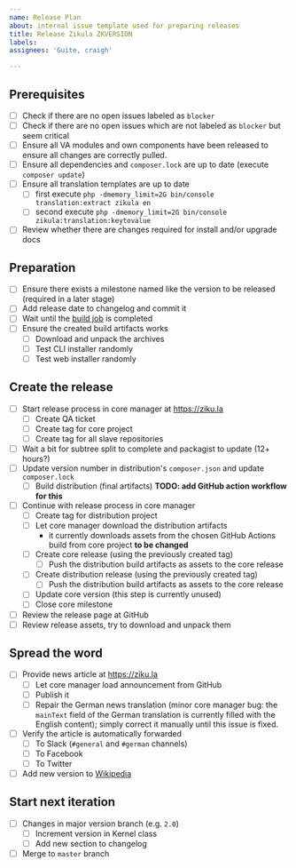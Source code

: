 ```yaml
---
name: Release Plan
about: internal issue template used for preparing releases
title: Release Zikula ZKVERSION
labels: 
assignees: 'Guite, craigh'

---
```


## Prerequisites

- [ ] Check if there are no open issues labeled as `blocker`
- [ ] Check if there are no open issues which are not labeled as `blocker` but seem critical
- [ ] Ensure all VA modules and own components have been released to ensure all changes are correctly pulled.
- [ ] Ensure all dependencies and `composer.lock` are up to date (execute `composer update`)
- [ ] Ensure all translation templates are up to date
  - [ ] first execute `php -dmemory_limit=2G bin/console translation:extract zikula en`
  - [ ] second execute `php -dmemory_limit=2G bin/console zikula:translation:keytovalue`
- [ ] Review whether there are changes required for install and/or upgrade docs

## Preparation

- [ ] Ensure there exists a milestone named like the version to be released (required in a later stage)
- [ ] Add release date to changelog and commit it
- [ ] Wait until the [build job](https://github.com/zikula/core/actions?query=workflow%3A%22Build+archives%22) is completed
- [ ] Ensure the created build artifacts works
  - [ ] Download and unpack the archives
  - [ ] Test CLI installer randomly
  - [ ] Test web installer randomly

## Create the release

- [ ] Start release process in core manager at <https://ziku.la>
  - [ ] Create QA ticket
  - [ ] Create tag for core project
  - [ ] Create tag for all slave repositories
- [ ] Wait a bit for subtree split to complete and packagist to update (12+ hours?)
- [ ] Update version number in distribution's `composer.json` and update `composer.lock`
  - [ ] Build distribution (final artifacts) **TODO: add GitHub action workflow for this**
- [ ] Continue with release process in core manager
  - [ ] Create tag for distribution project
  - [ ] Let core manager download the distribution artifacts
    - it currently downloads assets from the chosen GitHub Actions build from core project **to be changed**
  - [ ] Create core release (using the previously created tag)
    - [ ] Push the distribution build artifacts as assets to the core release
  - [ ] Create distribution release (using the previously created tag)
    - [ ] Push the distribution build artifacts as assets to the core release
  - [ ] Update core version (this step is currently unused)
  - [ ] Close core milestone
- [ ] Review the release page at GitHub
- [ ] Review release assets, try to download and unpack them

## Spread the word

- [ ] Provide news article at <https://ziku.la>
  - [ ] Let core manager load announcement from GitHub
  - [ ] Publish it
  - [ ] Repair the German news translation (minor core manager bug: the `mainText` field of the German translation is currently filled with the English content); simply correct it manually until this issue is fixed.
- [ ] Verify the article is automatically forwarded
  - [ ] To Slack (`#general` and `#german` channels)
  - [ ] To Facebook
  - [ ] To Twitter
- [ ] Add new version to [Wikipedia](https://de.wikipedia.org/wiki/Zikula)

## Start next iteration

- [ ] Changes in major version branch (e.g. `2.0`)
  - [ ] Increment version in Kernel class
  - [ ] Add new section to changelog
- [ ] Merge to `master` branch
